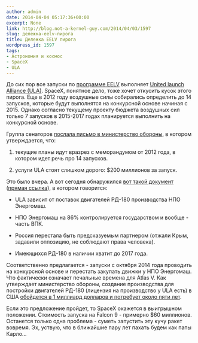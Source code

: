 ```yaml
---
author: admin
date: 2014-04-04 05:17:36+00:00
excerpt: None
link: http://blog.not-a-kernel-guy.com/2014/04/03/1597
slug: дележка-eelv-пирога
title: Дележка EELV пирога
wordpress_id: 1597
tags:
- Астрономия и космос
- SpaceX
- ULA
---
```


До сих пор все запуски по [программе EELV](http://en.wikipedia.org/wiki/Evolved_Expendable_Launch_Vehicle) выполняет [United launch Alliance (ULA)](http://www.ulalaunch.com/site/default.shtml). SpaceX, понятное дело, тоже хочет откусить кусок этого пирога. Еще в 2012 году воздушные силы собирались определить до 14 запусков, которые будут выполнятся на конкурсной основе начиная с 2015. Однако согласно текущему проекту бюджета воздушных сил только 7 запусков в 2015-2017 годах планируется выполнить на конкурсной основе.

Группа сенаторов [послала письмо в министерство обороны](http://www.feinstein.senate.gov/public/index.cfm/press-releases?ID=9e2e8ba6-b6a9-4d3a-9a45-b2199b84e22b), в котором утверждается, что:

  1. текущие планы идут вразрез с меморандумом от 2012 года, в котором идет речь про 14 запусков.

  2. услуги ULA стоят слишком дорого: $200 миллионов за запуск.

Это было вчера. А вот сегодня обнаружился [вот такой документ](http://www.americaspace.com/?p=56744) ([прямая ссылка](http://americaspace.com/wp-content/uploads/internal_docs/spacex_docs/responsible_sourcing_of_rocket_engines.pdf)), в котором говорится:

  * ULA зависит от поставок двигателей РД-180 производства НПО Энергомаш.

  * НПО Энергомаш на 86% контролируется государством и вообще - часть ВПК.

  * Россия перестала быть предсказуемым партнером (отжали Крым, задавили оппозицию, не соблюдают права человека).

  * Имеющихся РД-180 в наличии хватит до 2017 года.

Соответственно предлагается - запуски с октября 2014 года проводить на конкурсной основе и перестать закупать движки у НПО Энергомаш. Что фактически означает печальные времена для Atlas V. Как утверждает министерство обороны, создание производства для постройки двигателей РД-180 (лицензия на производство у ULA есть) в США [обойдется в 1 миллиард долларов и потребует около пяти лет](http://www.aviationweek.com/Article.aspx?id=/article-xml/AW_03_24_2014_p28-673866.xml).

Если это предложение пройдет, то SpaceX окажется в выигрышном положении. Стоимость запуска на Falcon 9 - примерно $60 миллионов. Останется только одна проблема - суметь запустить эту кучу ракет вовремя. Эх, уствую, что в ближайшие пару лет пахать будем как папы Карло...
